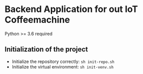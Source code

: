 # Backend Application for out IoT Coffeemachine
Python >= 3.6 required

## Initialization of the project
* Initialize the repository correctly: `sh init-repo.sh`
* Initialize the virtual environment: `sh init-venv.sh`
